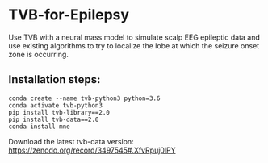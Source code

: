 # TVB-for-Epilepsy

 Use TVB with a neural mass model to simulate scalp EEG epileptic data and use existing algorithms to try to localize the lobe at which the seizure onset zone is occurring.

## Installation steps:
    conda create --name tvb-python3 python=3.6 
    conda activate tvb-python3
    pip install tvb-library==2.0
    pip install tvb-data==2.0
    conda install mne

Download the latest tvb-data version: https://zenodo.org/record/3497545#.XfvRpuj0lPY
